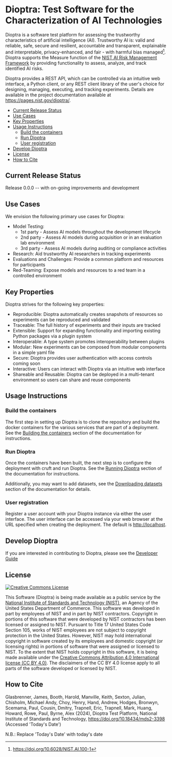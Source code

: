 # Dioptra: Test Software for the Characterization of AI Technologies

Dioptra is a software test platform for assessing the trustworthy characteristics of artificial intelligence (AI).
Trustworthy AI is: valid and reliable, safe, secure and resilient, accountable and transparent, explainable and interpretable, privacy-enhanced, and fair - with harmful bias managed[^1].
Dioptra supports the Measure function of the [NIST AI Risk Management Framework](https://nist.gov/itl/ai-risk-management-framework/) by providing functionality to assess, analyze, and track identified AI risks.

Dioptra provides a REST API, which can be controlled via an intuitive web interface, a Python client, or any REST client library of the user's choice for designing, managing, executing, and tracking experiments.
Details are available in the project documentation available at <https://pages.nist.gov/dioptra/>.

[^1]: <https://doi.org/10.6028/NIST.AI.100-1>

<!-- markdownlint-disable MD007 MD030 -->
- [Current Release Status](#current-release-status)
- [Use Cases](#use-cases)
- [Key Properties](#key-properties)
- [Usage Instructions](#usage-instructions)
    - [Build the containers](#build-the-containers)
    - [Run Dioptra](#run-dioptra)
    - [User registration](#user-registration)
- [Develop Dioptra](#develop-dioptra)
- [License](#license)
- [How to Cite](#how-to-cite)
<!-- markdownlint-enable MD007 MD030 -->

## Current Release Status

Release 0.0.0 -- with on-going improvements and development

## Use Cases

We envision the following primary use cases for Dioptra:

-   Model Testing:
    -   1st party - Assess AI models throughout the development lifecycle
    -   2nd party - Assess AI models during acquisition or in an evaluation lab environment
    -   3rd party - Assess AI models during auditing or compliance activities
-   Research: Aid trustworthy AI researchers in tracking experiments
-   Evaluations and Challenges: Provide a common platform and resources for participants
-   Red-Teaming: Expose models and resources to a red team in a controlled environment

## Key Properties

Dioptra strives for the following key properties:

-   Reproducible: Dioptra automatically creates snapshots of resources so experiments can be reproduced and validated
-   Traceable: The full history of experiments and their inputs are tracked
-   Extensible: Support for expanding functionality and importing existing Python packages via a plugin system
-   Interoperable: A type system promotes interoperability between plugins
-   Modular: New experiments can be composed from modular components in a simple yaml file
-   Secure: Dioptra provides user authentication with access controls coming soon
-   Interactive: Users can interact with Dioptra via an intuitive web interface
-   Shareable and Reusable: Dioptra can be deployed in a multi-tenant environment so users can share and reuse components

## Usage Instructions

### Build the containers

The first step in setting up Dioptra is to clone the repository and build the docker containers for the various services that are part of a deployment.
See the [Building the containers](https://pages.nist.gov/dioptra/getting-started/building-the-containers.html) section of the documentation for instructions.

### Run Dioptra

Once the containers have been built, the next step is to configure the deployment with cruft and run Dioptra.
See the [Running Dioptra](https://pages.nist.gov/dioptra/getting-started/running-dioptra.html) section of the documentation for instructions.

Additionally, you may want to add datasets, see the [Downloading datasets](https://pages.nist.gov/dioptra/getting-started/acquiring-datasets.html) section of the documentation for details.

### User registration

Register a user account with your Dioptra instance via either the user interface.
The user interface can be accessed via your web browser at the URL specified when creating the deployment.
The default is <http://localhost>.

## Develop Dioptra

If you are interested in contributing to Dioptra, please see the [Developer Guide](DEVELOPER.md)

## License

[![Creative Commons License](https://i.creativecommons.org/l/by/4.0/88x31.png)](http://creativecommons.org/licenses/by/4.0/)

This Software (Dioptra) is being made available as a public service by the [National Institute of Standards and Technology (NIST)](https://www.nist.gov/), an Agency of the United States Department of Commerce.
This software was developed in part by employees of NIST and in part by NIST contractors.
Copyright in portions of this software that were developed by NIST contractors has been licensed or assigned to NIST.
Pursuant to Title 17 United States Code Section 105, works of NIST employees are not subject to copyright protection in the United States.
However, NIST may hold international copyright in software created by its employees and domestic copyright (or licensing rights) in portions of software that were assigned or licensed to NIST.
To the extent that NIST holds copyright in this software, it is being made available under the [Creative Commons Attribution 4.0 International license (CC BY 4.0)](http://creativecommons.org/licenses/by/4.0/).
The disclaimers of the CC BY 4.0 license apply to all parts of the software developed or licensed by NIST.

## How to Cite

Glasbrenner, James, Booth, Harold, Manville, Keith, Sexton, Julian, Chisholm, Michael Andy, Choy, Henry, Hand, Andrew, Hodges, Bronwyn, Scemama, Paul, Cousin, Dmitry, Trapnell, Eric, Trapnell, Mark, Huang, Howard, Rowe, Paul, Byrne, Alex (2024), Dioptra Test Platform, National Institute of Standards and Technology, https://doi.org/10.18434/mds2-3398 (Accessed 'Today's Date')

N.B.: Replace 'Today's Date' with today's date
